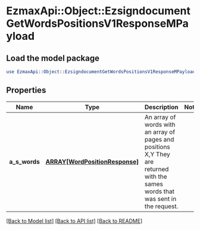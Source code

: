 # EzmaxApi::Object::EzsigndocumentGetWordsPositionsV1ResponseMPayload

## Load the model package
```perl
use EzmaxApi::Object::EzsigndocumentGetWordsPositionsV1ResponseMPayload;
```

## Properties
Name | Type | Description | Notes
------------ | ------------- | ------------- | -------------
**a_s_words** | [**ARRAY[WordPositionResponse]**](WordPositionResponse.md) | An array of words with an array of pages and positions X,Y  They are returned with the sames words that was sent in the request. | 

[[Back to Model list]](../README.md#documentation-for-models) [[Back to API list]](../README.md#documentation-for-api-endpoints) [[Back to README]](../README.md)


